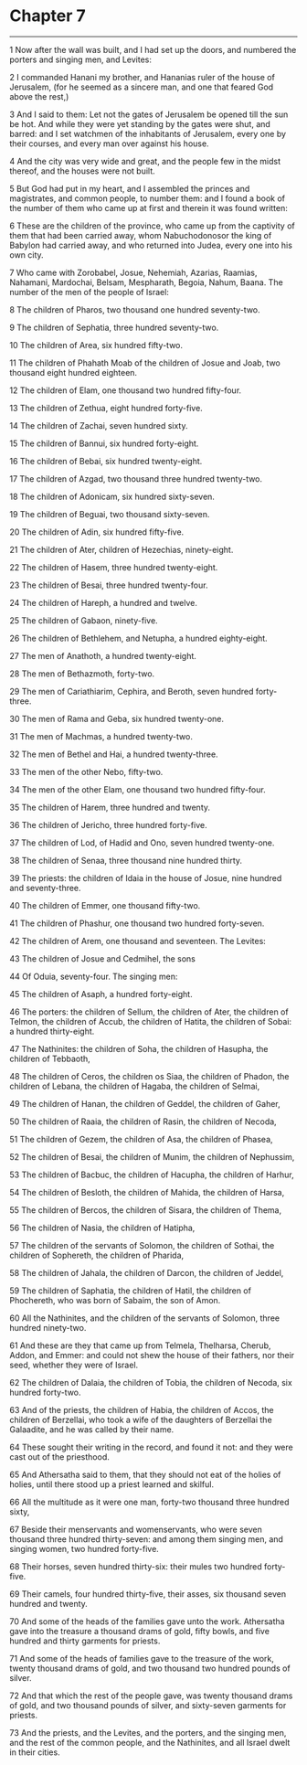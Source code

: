 # Chapter 7

***

1 Now after the wall was built, and I had set up the doors, and numbered the porters and singing men, and Levites:

2 I commanded Hanani my brother, and Hananias ruler of the house of Jerusalem, (for he seemed as a sincere man, and one that feared God above the rest,)

3 And I said to them: Let not the gates of Jerusalem be opened till the sun be hot. And while they were yet standing by the gates were shut, and barred: and I set watchmen of the inhabitants of Jerusalem, every one by their courses, and every man over against his house.

4 And the city was very wide and great, and the people few in the midst thereof, and the houses were not built.

5 But God had put in my heart, and I assembled the princes and magistrates, and common people, to number them: and I found a book of the number of them who came up at first and therein it was found written:

6 These are the children of the province, who came up from the captivity of them that had been carried away, whom Nabuchodonosor the king of Babylon had carried away, and who returned into Judea, every one into his own city.

7 Who came with Zorobabel, Josue, Nehemiah, Azarias, Raamias, Nahamani, Mardochai, Belsam, Mespharath, Begoia, Nahum, Baana. The number of the men of the people of Israel:

8 The children of Pharos, two thousand one hundred seventy-two.

9 The children of Sephatia, three hundred seventy-two.

10 The children of Area, six hundred fifty-two.

11 The children of Phahath Moab of the children of Josue and Joab, two thousand eight hundred eighteen.

12 The children of Elam, one thousand two hundred fifty-four.

13 The children of Zethua, eight hundred forty-five.

14 The children of Zachai, seven hundred sixty.

15 The children of Bannui, six hundred forty-eight.

16 The children of Bebai, six hundred twenty-eight.

17 The children of Azgad, two thousand three hundred twenty-two.

18 The children of Adonicam, six hundred sixty-seven.

19 The children of Beguai, two thousand sixty-seven.

20 The children of Adin, six hundred fifty-five.

21 The children of Ater, children of Hezechias, ninety-eight.

22 The children of Hasem, three hundred twenty-eight.

23 The children of Besai, three hundred twenty-four.

24 The children of Hareph, a hundred and twelve.

25 The children of Gabaon, ninety-five.

26 The children of Bethlehem, and Netupha, a hundred eighty-eight.

27 The men of Anathoth, a hundred twenty-eight.

28 The men of Bethazmoth, forty-two.

29 The men of Cariathiarim, Cephira, and Beroth, seven hundred forty-three.

30 The men of Rama and Geba, six hundred twenty-one.

31 The men of Machmas, a hundred twenty-two.

32 The men of Bethel and Hai, a hundred twenty-three.

33 The men of the other Nebo, fifty-two.

34 The men of the other Elam, one thousand two hundred fifty-four.

35 The children of Harem, three hundred and twenty.

36 The children of Jericho, three hundred forty-five.

37 The children of Lod, of Hadid and Ono, seven hundred twenty-one.

38 The children of Senaa, three thousand nine hundred thirty.

39 The priests: the children of Idaia in the house of Josue, nine hundred and seventy-three.

40 The children of Emmer, one thousand fifty-two.

41 The children of Phashur, one thousand two hundred forty-seven.

42 The children of Arem, one thousand and seventeen. The Levites:

43 The children of Josue and Cedmihel, the sons

44 Of Oduia, seventy-four. The singing men:

45 The children of Asaph, a hundred forty-eight.

46 The porters: the children of Sellum, the children of Ater, the children of Telmon, the children of Accub, the children of Hatita, the children of Sobai: a hundred thirty-eight.

47 The Nathinites: the children of Soha, the children of Hasupha, the children of Tebbaoth,

48 The children of Ceros, the children os Siaa, the children of Phadon, the children of Lebana, the children of Hagaba, the children of Selmai,

49 The children of Hanan, the children of Geddel, the children of Gaher,

50 The children of Raaia, the children of Rasin, the children of Necoda,

51 The children of Gezem, the children of Asa, the children of Phasea,

52 The children of Besai, the children of Munim, the children of Nephussim,

53 The children of Bacbuc, the children of Hacupha, the children of Harhur,

54 The children of Besloth, the children of Mahida, the children of Harsa,

55 The children of Bercos, the children of Sisara, the children of Thema,

56 The children of Nasia, the children of Hatipha,

57 The children of the servants of Solomon, the children of Sothai, the children of Sophereth, the children of Pharida,

58 The children of Jahala, the children of Darcon, the children of Jeddel,

59 The children of Saphatia, the children of Hatil, the children of Phochereth, who was born of Sabaim, the son of Amon.

60 All the Nathinites, and the children of the servants of Solomon, three hundred ninety-two.

61 And these are they that came up from Telmela, Thelharsa, Cherub, Addon, and Emmer: and could not shew the house of their fathers, nor their seed, whether they were of Israel.

62 The children of Dalaia, the children of Tobia, the children of Necoda, six hundred forty-two.

63 And of the priests, the children of Habia, the children of Accos, the children of Berzellai, who took a wife of the daughters of Berzellai the Galaadite, and he was called by their name.

64 These sought their writing in the record, and found it not: and they were cast out of the priesthood.

65 And Athersatha said to them, that they should not eat of the holies of holies, until there stood up a priest learned and skilful.

66 All the multitude as it were one man, forty-two thousand three hundred sixty,

67 Beside their menservants and womenservants, who were seven thousand three hundred thirty-seven: and among them singing men, and singing women, two hundred forty-five.

68 Their horses, seven hundred thirty-six: their mules two hundred forty-five.

69 Their camels, four hundred thirty-five, their asses, six thousand seven hundred and twenty.

70 And some of the heads of the families gave unto the work. Athersatha gave into the treasure a thousand drams of gold, fifty bowls, and five hundred and thirty garments for priests.

71 And some of the heads of families gave to the treasure of the work, twenty thousand drams of gold, and two thousand two hundred pounds of silver.

72 And that which the rest of the people gave, was twenty thousand drams of gold, and two thousand pounds of silver, and sixty-seven garments for priests.

73 And the priests, and the Levites, and the porters, and the singing men, and the rest of the common people, and the Nathinites, and all Israel dwelt in their cities.

